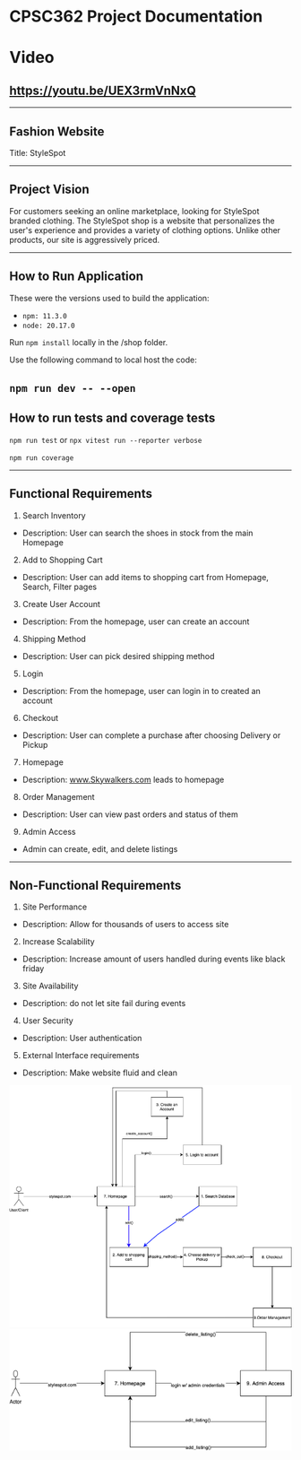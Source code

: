 # CPSC362 Project Documentation

# Video
## https://youtu.be/UEX3rmVnNxQ

--- 
##  Fashion Website
Title: StyleSpot

---
## Project Vision

For customers seeking an online marketplace, looking for StyleSpot branded clothing. The StyleSpot shop is a website that personalizes the user's experience and provides a variety of clothing options. Unlike other products, our site is aggressively priced.

---
## How to Run Application
These were the versions used to build the application:
 * `npm: 11.3.0`
 * `node: 20.17.0`


Run `npm install` locally in the /shop folder.


Use the following command to local host the code:


`npm run dev -- --open`
---
## How to run tests and coverage tests
`npm run test`
or 
`npx vitest run --reporter verbose`

`npm run coverage`


---
## Functional Requirements 
1. Search Inventory
-  Description: User can search the shoes in stock from the main Homepage

2. Add to Shopping Cart
-  Description: User can add items to shopping cart from Homepage, Search, Filter pages

3. Create User Account
-  Description: From the homepage, user can create an account

4. Shipping Method
-  Description: User can pick desired shipping method

5. Login 
-  Description: From the homepage, user can login in to created an account

6. Checkout
-  Description: User can complete a purchase after choosing Delivery or Pickup

7. Homepage
-  Description: www.Skywalkers.com leads to homepage

8. Order Management
-  Description: User can view past orders and status of them

9. Admin Access
- Admin can create, edit, and delete listings

---
## Non-Functional Requirements 

1. Site Performance
- Description: Allow for thousands of users to access site
2. Increase Scalability
- Description:  Increase amount of users handled during events like black friday
3. Site Availability
- Description: do not let site fail during events
4. User Security
- Description: User  authentication
5. External Interface requirements 
- Description: Make website fluid and clean




![Flowdiagram](StylespotUserDiagram.png)
![Flowdiagram](AdminStyleSpot.png)



















